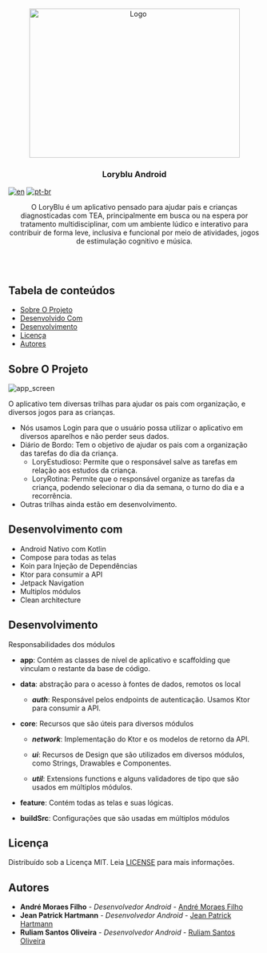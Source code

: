 <br/>

<p align="center">
  <a href="https://github.com/loryblu/loryblu-android">
    <img src="https://github-production-user-asset-6210df.s3.amazonaws.com/69876102/274274731-31580d3d-27d6-476b-b3c7-93cb61e4e3cc.png" alt="Logo" width="421" height="298">
  </a>




  <h3 align="center">Loryblu Android</h3>

[![en](https://img.shields.io/badge/lang-en-red.svg)](https://github.com/loryblu/loryblu-android/blob/development/README.md)
[![pt-br](https://img.shields.io/badge/lang-pt--br-green.svg)](https://github.com/loryblu/loryblu-android/blob/development/README.pt.br.md)

  <p align="center">
O LoryBlu é um aplicativo pensado para ajudar pais e crianças diagnosticadas com TEA, principalmente em busca ou na espera por tratamento multidisciplinar, com um ambiente lúdico e interativo para contribuir de forma leve, inclusiva e funcional por meio de atividades, jogos de estimulação cognitivo e música.
  </p>

<br/>
<br/>

## Tabela de conteúdos

* [Sobre O Projeto](#sobre-o-projeto)
* [Desenvolvido Com](#desenvolvido-com)
* [Desenvolvimento](#desenvolvimento)
* [Licença](#licença)
* [Autores](#autores)

## Sobre O Projeto

![app_screen](https://github.com/loryblu/loryblu-android/assets/69876102/09b08090-ba70-4fee-940c-4562c50064ac)

O aplicativo tem diversas trilhas para ajudar os pais com organização, e diversos jogos para as crianças.

- Nós usamos Login para que o usuário possa utilizar o aplicativo em diversos aparelhos e não perder seus dados.
- Diário de Bordo: Tem o objetivo de ajudar os pais com a organização das tarefas do dia da criança.
  -  LoryEstudioso: Permite que o responsável salve as tarefas em relação aos estudos da criança.
  -  LoryRotina: Permite que o responsável organize as tarefas da criança, podendo selecionar o dia da semana, o turno do dia e a recorrência.
- Outras trilhas ainda estão em desenvolvimento.


## Desenvolvimento com

- Android Nativo com Kotlin
- Compose para todas as telas
- Koin para Injeção de Dependências
- Ktor para consumir a API
- Jetpack Navigation
- Multiplos módulos
- Clean architecture


## Desenvolvimento

Responsabilidades dos módulos

* **app**: Contém as classes de nível de aplicativo e scaffolding que vinculam o restante da base de código.

* **data**: abstração para o acesso à fontes de dados, remotos os local
  * ***auth***: Responsável pelos endpoints de autenticação. Usamos Ktor para consumir a API.

- **core**: Recursos que são úteis para diversos módulos
  - ***network***:  Implementação do Ktor e os modelos de retorno da API.

  - ***ui***: Recursos de Design que são utilizados em diversos módulos, como Strings, Drawables e Componentes.

  - ***util***: Extensions functions e alguns validadores de tipo que são usados em múltiplos módulos.

- **feature**: Contém todas as telas e suas lógicas.
- **buildSrc**: Configurações que são usadas em múltiplos módulos


## Licença

Distribuído sob a Licença MIT. Leia [LICENSE](https://github.com/loryblu/loryblu-android/blob/development/LICENSE) para mais informações.



## Autores

* **André Moraes Filho** - *Desenvolvedor Android* - [André Moraes Filho](https://github.com/softdevandre)
* **Jean Patrick Hartmann** - *Desenvolvedor Android* - [Jean Patrick Hartmann](https://github.com/hartmannjean)
* **Ruliam Santos Oliveira** - *Desenvolvedor Android* - [Ruliam Santos Oliveira](https://github.com/OdisBy)

